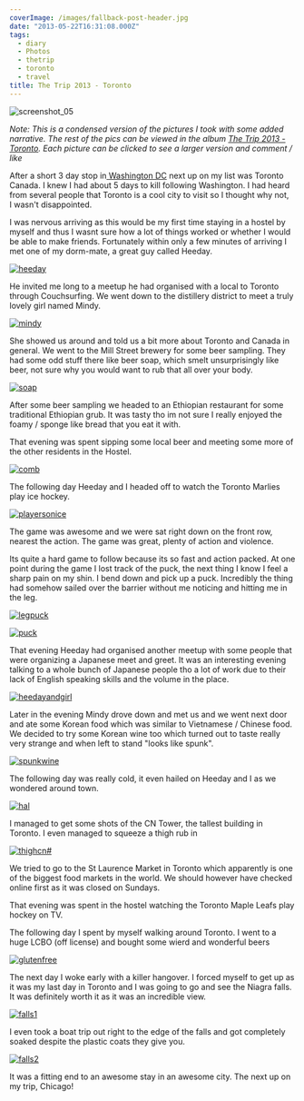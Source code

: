 ```yaml
---
coverImage: /images/fallback-post-header.jpg
date: "2013-05-22T16:31:08.000Z"
tags:
  - diary
  - Photos
  - thetrip
  - toronto
  - travel
title: The Trip 2013 - Toronto
---
```


![screenshot_05](/wp-content/uploads/2013/05/screenshot_05.png)

_Note: This is a condensed version of the pictures I took with some added narrative. The rest of the pics can be viewed in the album [The Trip 2013 - Toronto](https://www.facebook.com/media/set/?set=a.10151648934686031.1073741831.593661030&type=1&l=8f6f5e5355). Each picture can be clicked to see a larger version and comment / like_

<!-- more -->

After a short 3 day stop in[ Washington DC](https://mikecann.co.uk/travel/the-trip-2013-washington-dc/) next up on my list was Toronto Canada. I knew I had about 5 days to kill following Washington. I had heard from several people that Toronto is a cool city to visit so I thought why not, I wasn't disappointed.

I was nervous arriving as this would be my first time staying in a hostel by myself and thus I wasnt sure how a lot of things worked or whether I would be able to make friends. Fortunately within only a few minutes of arriving I met one of my dorm-mate, a great guy called Heeday.

[![heeday](/wp-content/uploads/2013/05/heeday.jpg)](https://www.facebook.com/photo.php?fbid=10151648949771031&set=a.10151648934686031.1073741831.593661030&type=3&theater)

He invited me long to a meetup he had organised with a local to Toronto through Couchsurfing. We went down to the distillery district to meet a truly lovely girl named Mindy.

[![mindy](/wp-content/uploads/2013/05/mindy.jpg)](https://www.facebook.com/photo.php?fbid=10151648954091031&set=a.10151648934686031.1073741831.593661030&type=3&theater)

She showed us around and told us a bit more about Toronto and Canada in general. We went to the Mill Street brewery for some beer sampling. They had some odd stuff there like beer soap, which smelt unsurprisingly like beer, not sure why you would want to rub that all over your body.

[![soap](/wp-content/uploads/2013/05/soap.jpg)](https://www.facebook.com/photo.php?fbid=10151648939636031&set=a.10151648934686031.1073741831.593661030&type=3&theater)

After some beer sampling we headed to an Ethiopian restaurant for some traditional Ethiopian grub. It was tasty tho im not sure I really enjoyed the foamy / sponge like bread that you eat it with.

That evening was spent sipping some local beer and meeting some more of the other residents in the Hostel.

[![comb](/wp-content/uploads/2013/05/comb.jpg)](https://www.facebook.com/photo.php?fbid=10151648941631031&set=a.10151648934686031.1073741831.593661030&type=3&theater)

The following day Heeday and I headed off to watch the Toronto Marlies play ice hockey.

[![playersonice](/wp-content/uploads/2013/05/playersonice.jpg)](https://www.facebook.com/photo.php?fbid=10151648946861031&set=a.10151648934686031.1073741831.593661030&type=3&theater)

The game was awesome and we were sat right down on the front row, nearest the action. The game was great, plenty of action and violence.

Its quite a hard game to follow because its so fast and action packed. At one point during the game I lost track of the puck, the next thing I know I feel a sharp pain on my shin. I bend down and pick up a puck. Incredibly the thing had somehow sailed over the barrier without me noticing and hitting me in the leg.

[![legpuck](/wp-content/uploads/2013/05/legpuck.jpg)](https://www.facebook.com/photo.php?fbid=10151648949146031&set=a.10151648934686031.1073741831.593661030&type=3&theater)

[![puck](/wp-content/uploads/2013/05/puck.jpg)](https://www.facebook.com/photo.php?fbid=10151648951396031&set=a.10151648934686031.1073741831.593661030&type=3&theater)

That evening Heeday had organised another meetup with some people that were organizing a Japanese meet and greet. It was an interesting evening talking to a whole bunch of Japanese people tho a lot of work due to their lack of English speaking skills and the volume in the place.

[![heedayandgirl](/wp-content/uploads/2013/05/heedayandgirl.jpg)](https://www.facebook.com/photo.php?fbid=10151648951816031&set=a.10151648934686031.1073741831.593661030&type=3&theater)

Later in the evening Mindy drove down and met us and we went next door and ate some Korean food which was similar to Vietnamese / Chinese food. We decided to try some Korean wine too which turned out to taste really very strange and when left to stand "looks like spunk".

[![spunkwine](/wp-content/uploads/2013/05/spunkwine.jpg)](https://www.facebook.com/photo.php?fbid=10151648952331031&set=a.10151648934686031.1073741831.593661030&type=3&theater)

The following day was really cold, it even hailed on Heeday and I as we wondered around town.

[![hal](/wp-content/uploads/2013/05/hal.jpg)](https://www.facebook.com/photo.php?fbid=10151648965281031&set=a.10151648934686031.1073741831.593661030&type=3&theater)

I managed to get some shots of the CN Tower, the tallest building in Toronto. I even managed to squeeze a thigh rub in

[![thighcn#](/wp-content/uploads/2013/05/thighcn.jpg)](https://www.facebook.com/photo.php?fbid=10151648968876031&set=a.10151648934686031.1073741831.593661030&type=3&theater)

We tried to go to the St Laurence Market in Toronto which apparently is one of the biggest food markets in the world. We should however have checked online first as it was closed on Sundays.

That evening was spent in the hostel watching the Toronto Maple Leafs play hockey on TV.

The following day I spent by myself walking around Toronto. I went to a huge LCBO (off license) and bought some wierd and wonderful beers

[![glutenfree](/wp-content/uploads/2013/05/glutenfree.jpg)](https://www.facebook.com/photo.php?fbid=10151649028356031&set=a.10151648934686031.1073741831.593661030&type=3&theater)

The next day I woke early with a killer hangover. I forced myself to get up as it was my last day in Toronto and I was going to go and see the Niagra falls. It was definitely worth it as it was an incredible view.

[![falls1](/wp-content/uploads/2013/05/falls1.jpg)](https://www.facebook.com/photo.php?fbid=10151649035261031&set=a.10151648934686031.1073741831.593661030&type=3&theater)

I even took a boat trip out right to the edge of the falls and got completely soaked despite the plastic coats they give you.

[![falls2](/wp-content/uploads/2013/05/falls2.jpg)](https://www.facebook.com/photo.php?fbid=10151649035106031&set=a.10151648934686031.1073741831.593661030&type=3&theater)

It was a fitting end to an awesome stay in an awesome city. The next up on my trip, Chicago!
